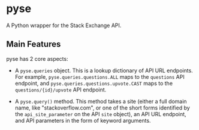 # pyse
A Python wrapper for the Stack Exchange API.

## Main Features
pyse has 2 core aspects:

  - A `pyse.queries` object. This is a lookup dictionary of API URL endpoints.
    For example, `pyse.queries.questions.ALL` maps to the `questions` API
    endpoint, and `pyse.queries.questions.upvote.CAST` maps to the
    `questions/{id}/upvote` API endpoint.

  - A `pyse.query()` method. This method takes a site (either a full domain
    name, like "stackoverflow.com", or one of the short forms identified by the
    `api_site_parameter` on the API `site` object), an API URL endpoint,
    and API parameters in the form of keyword arguments.
